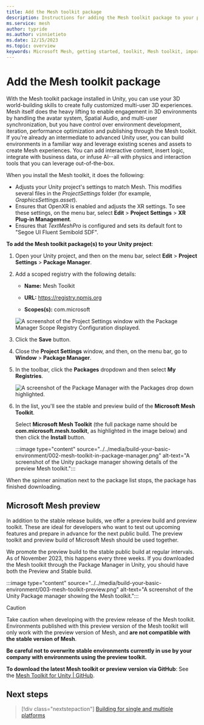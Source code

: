 ```yaml
---
title: Add the Mesh toolkit package
description: Instructions for adding the Mesh toolkit package to your project.
ms.service: mesh
author: typride
ms.author: vinnietieto
ms.date: 12/15/2023
ms.topic: overview
keywords: Microsoft Mesh, getting started, toolkit, Mesh toolkit, import, registry, scoped registry, packages
---
```


# Add the Mesh toolkit package

With the Mesh toolkit package installed in Unity, you can use your 3D world-building skills to create fully customized multi-user 3D experiences. Mesh itself does the heavy lifting to enable engagement in 3D environments by handling the avatar system, Spatial Audio, and multi-user synchronization, but you have control over environment development, iteration, performance optimization and publishing through the Mesh toolkit. If you're already an intermediate to advanced Unity user, you can build environments in a familiar way and leverage existing scenes and assets to create Mesh experiences. You can add interactive content, insert logic, integrate with business data, or infuse AI--all with physics and interaction tools that you can leverage out-of-the-box.

When you install the Mesh toolkit, it does the following:

- Adjusts your Unity project's settings to match Mesh. This modifies several files in the *ProjectSettings* folder (for example, *GraphicsSettings.asset*).
- Ensures that OpenXR is enabled and adjusts the XR settings. To see these settings, on the menu bar, select **Edit** > **Project Settings** > **XR Plug-in Management**.
- Ensures that *TextMeshPro* is configured and sets its default font to "Segoe UI Fluent Semibold SDF".

**To add the Mesh toolkit package(s) to your Unity project**:

1. Open your Unity project, and then on the menu bar, select **Edit** > **Project Settings** > **Package Manager**.

1. Add a scoped registry with the following details:

   - **Name:** Mesh Toolkit

   - **URL:** https://registry.npmjs.org

   - **Scopes(s):** com.microsoft

   ![A screenshot of the Project Settings window with the Package Manager Scope Registry Configuration displayed.](../../media/build-your-basic-environment/Microsft-Mesh-toolkit-download-package-install-proper-name.png)

1. Click the **Save** button.
1. Close the **Project Settings** window, and then, on the menu bar, go to **Window** > **Package Manager**.

1. In the toolbar, click the **Packages** dropdown and then select **My Registries**.

   ![A screenshot of the Package Manager with the Packages drop down highlighted.](../../media/build-your-basic-environment/001-packages-drop-down.png)

1. In the list, you'll see the stable and preview build of the **Microsoft Mesh Toolkit**. 

    Select **Microsoft Mesh Toolkit** (the full package name should be **com.microsoft.mesh.toolkit**, as highlighted in the image below) and then click the **Install** button.

    :::image type="content" source="../../media/build-your-basic-environment/002-mesh-toolkit-in-package-manager.png" alt-text="A screenshot of the Unity package manager showing details of the preview Mesh toolkit.":::

When the spinner animation next to the package list stops, the package has finished downloading.

## Microsoft Mesh preview

In addition to the stable release builds, we offer a preview build and preview toolkit. These are ideal for developers who want to test out upcoming features and prepare in advance for the next public build. The preview toolkit and preview build of Microsoft Mesh should be used together.

We promote the preview build to the stable public build at regular intervals. As of November 2023, this happens every three weeks. If you downloaded the Mesh toolkit through the Package Manager in Unity, you should have both the Preview and Stable build.

:::image type="content" source="../../media/build-your-basic-environment/003-mesh-toolkit-preview.png" alt-text="A screenshot of the Unity Package manager showing the Mesh toolkit.":::

> [!Caution]
> Take caution when developing with the preview release of the Mesh toolkit. Environments published with this preview version of the Mesh toolkit will only work with the preview version of Mesh, and **are not compatible with the stable version of Mesh**.
>
> **Be careful not to overwrite stable environments currently in use by your company with environments using the preview toolkit.**

**To download the latest Mesh toolkit or preview version via GitHub**:
See the [Mesh Toolkit for Unity | GitHub](https://github.com/microsoft/Mesh-Toolkit-Unity/releases).

## Next steps

> [!div class="nextstepaction"]
> [Building for single and multiple platforms](build-for-single-and-multiple-platforms.md)

